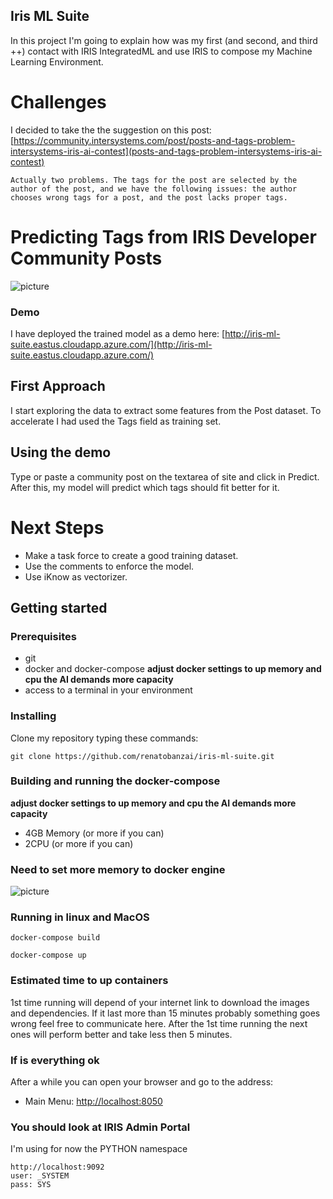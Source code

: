 ## Iris ML Suite

In this project I'm going to explain how was my first (and second, and third ++) contact with IRIS IntegratedML and use 
IRIS to compose my Machine Learning Environment.

# Challenges

I decided to take the the suggestion on this post: 
[https://community.intersystems.com/post/posts-and-tags-problem-intersystems-iris-ai-contest](posts-and-tags-problem-intersystems-iris-ai-contest)

```Actually two problems. The tags for the post are selected by the author of the post, and we have the following issues: the author chooses wrong tags for a post, and the post lacks proper tags.``` 

# Predicting Tags from IRIS Developer Community Posts
![picture](https://raw.githubusercontent.com/renatobanzai/iris-ml-suite/master/img/post_tag_classifier_1.png)


### Demo
I have deployed the trained model as a demo here:
[http://iris-ml-suite.eastus.cloudapp.azure.com/](http://iris-ml-suite.eastus.cloudapp.azure.com/)

## First Approach
I start exploring the data to extract some features from the Post dataset. To accelerate I had used the Tags field as 
training set.

## Using the demo

Type or paste a community post on the textarea of site and click in Predict. After this, my model will predict which
 tags should fit better for it. 
 
# Next Steps
- Make a task force to create a good training dataset.
- Use the comments to enforce the model.
- Use iKnow as vectorizer.

## Getting started

### Prerequisites
* git
* docker and docker-compose **adjust docker settings to up memory and cpu the AI demands more capacity**
* access to a terminal in your environment

### Installing
Clone my repository typing these commands:

```
git clone https://github.com/renatobanzai/iris-ml-suite.git
```

### Building and running the docker-compose
**adjust docker settings to up memory and cpu the AI demands more capacity**
- 4GB Memory (or more if you can)
- 2CPU (or more if you can)

### Need to set more memory to docker engine
![picture](https://raw.githubusercontent.com/renatobanzai/iris-python-covid19/master/img/docker_memory.png)

### Running in linux and MacOS
```
docker-compose build

docker-compose up
```

### Estimated time to up containers
1st time running will depend of your internet link to download the images and dependencies. 
If it last more than 15 minutes probably something goes wrong feel free to communicate here.
After the 1st time running the next ones will perform better and take less then 5 minutes.


### If is everything ok
After a while you can open your browser and go to the address:

- Main Menu: [http://localhost:8050](http://localhost:8050)

### You should look at IRIS Admin Portal

I'm using for now the PYTHON namespace

```
http://localhost:9092
user: _SYSTEM
pass: SYS
```

